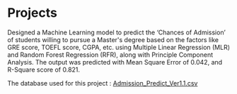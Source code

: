 # Projects
Designed a Machine Learning model to predict the ‘Chances of Admission’ of students willing to pursue a Master's degree based on the factors like
GRE score, TOEFL score, CGPA, etc. using Multiple Linear Regression (MLR) and Random Forest Regression (RFR), along with Principle
Component Analysis.
The output was predicted with Mean Square Error of 0.042, and R-Square score of 0.821.


The database used for this project : [Admission_Predict_Ver1.1.csv](https://github.com/SwatantraJain-02/Admission-Prediction/blob/main/Admission_Predict_Ver1.1.csv)

